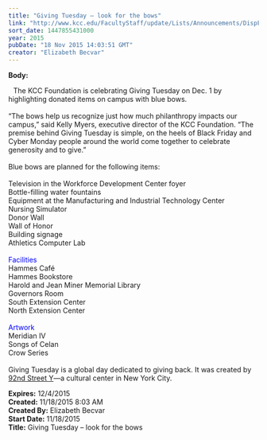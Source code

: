 ```yaml
---
title: "Giving Tuesday – look for the bows"
link: "http://www.kcc.edu/FacultyStaff/update/Lists/Announcements/DispForm.aspx?ID=2084"
sort_date: 1447855431000
year: 2015
pubDate: "18 Nov 2015 14:03:51 GMT"
creator: "Elizabeth Becvar"
---
```


<div><b>Body:</b> <div class="ExternalClassC5FBA84A457F4AC9B35CC17F51BD2005"><p>​<img src="/FacultyStaff/update/PublishingImages/2015-Save-the-Date_blue-PROFILE-image-size.jpg" alt="" style="vertical-align:auto;float:left;margin:5px" />The KCC Foundation is celebrating Giving Tuesday on Dec. 1 by highlighting donated items on campus with blue bows. <br /><br />“The bows help us recognize just how much philanthropy impacts our campus,” said Kelly Myers, executive director of the KCC Foundation. “The premise behind Giving Tuesday is simple, on the heels of Black Friday and Cyber Monday people around the world come together to celebrate generosity and to give.”<br /><br />Blue bows are planned for the following items:<br /><br />Television in the Workforce Development Center foyer<br />Bottle-filling water fountains<br />Equipment at the Manufacturing and Industrial Technology Center<br />Nursing Simulator<br />Donor Wall<br />Wall of Honor<br />Building signage<br />Athletics Computer Lab<br /><br /><span style="color:blue">Facilities</span><br />Hammes Café<br />Hammes Bookstore<br />Harold and Jean Miner Memorial Library<br />Governors Room<br />South Extension Center<br />North Extension Center<br /><br /><span style="color:blue">Artwork</span><br />Meridian IV <br />Songs of Celan<br />Crow Series<br /><br />Giving Tuesday is a global day dedicated to giving back. It was created by <a href="http://www.92y.org/">92nd Street Y</a>—a cultural center in New York City.  <br /></p></div></div>
<div><b>Expires:</b> 12/4/2015</div>
<div><b>Created:</b> 11/18/2015 8:03 AM</div>
<div><b>Created By:</b> Elizabeth Becvar</div>
<div><b>Start Date:</b> 11/18/2015</div>
<div><b>Title:</b> Giving Tuesday – look for the bows</div>
